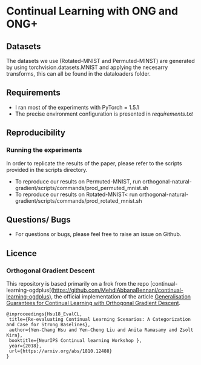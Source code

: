 # Continual Learning with ONG and ONG+

## Datasets

 The datasets we use (Rotated-MNIST and Permuted-MINST) are generated by using torchvision.datasets.MNIST and applying the necesarry transforms, this can all be found in the dataloaders folder.
 
## Requirements
- I ran most of the experiments with PyTorch = 1.5.1 
- The precise environment configuration is presented in *requirements.txt*


## Reproducibility

### Running the experiments
In order to replicate the results of the paper, please refer to the scripts provided in the scripts
 directory.
- To reproduce our results on Permuted-MNIST, run orthogonal-natural-gradient/scripts/commands/prod_permuted_mnist.sh
- To reproduce our results on Rotated-MNIST< run orthogonal-natural-gradient/scripts/commands/prod_rotated_mnist.sh

## Questions/ Bugs
- For questions or bugs, please feel free to raise an issue on Github.


## Licence
### Orthogonal Gradient Descent
This repository is based primarily on a frok from the repo [continual-learning-ogdplus[(https://github.com/MehdiAbbanaBennani/continual-learning-ogdplus), the official implementation of the article [Generalisation Guarantees for Continual Learning with Orthogonal
 Gradient
 Descent](https://arxiv.org/abs/2006.11942).
 ```
@inproceedings{Hsu18_EvalCL,
  title={Re-evaluating Continual Learning Scenarios: A Categorization and Case for Strong Baselines},
  author={Yen-Chang Hsu and Yen-Cheng Liu and Anita Ramasamy and Zsolt Kira},
  booktitle={NeurIPS Continual learning Workshop },
  year={2018},
  url={https://arxiv.org/abs/1810.12488}
}
```
